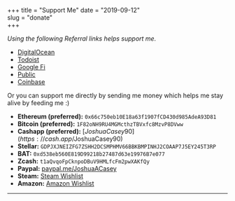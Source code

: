 +++
title = "Support Me"
date = "2019-09-12"  
slug = "donate"  
+++

_Using the following Referral links helps support me._  

- [DigitalOcean](https://m.do.co/c/1148933d9638)  
- [Todoist](https://todoist.com/r/joshua_mvcbsg)  
- [Google Fi](https://g.co/fi/r/74K431)  
- [Public](https://share.public.com/joshuaacasey)  
- [Coinbase](https://www.coinbase.com/join/casey_ts)  

Or you can support me directly by sending me money which helps me stay alive by feeding me :)  

- **Ethereum (preferred):** `0x66c750eb10E18a63f1907fCD430d985AdeA93D81`  
- **Bitcoin (preferred):** `1F82oNH9RU4MGMcthzTBVxfc8MzvP8DVww`  
- **Cashapp (preferred):** [$JoshuaCasey90](https://cash.app/$JoshuaCasey90)  
- **Stellar:** `GDPJXJNEIZFG7ZSHH2DCSMPHMV66BBKBMPINHJ2COAAP7J5EY245T3RP`  
- **BAT:** `0xd538eb560E819D99218b27487d63e19976B7e077`  
- **Zcash:** `t1aQvqoFpCknpoDBuV9HMLfcFm2pwXAKfQy`  
- **Paypal:** [paypal.me/JoshuaACasey](https://paypal.me/JoshuaACasey)  
- **Steam:** [Steam Wishlist](https://store.steampowered.com/wishlist/id/JoshuaACasey)  
- **Amazon:** [Amazon Wishlist](https://www.amazon.com/hz/wishlist/ls/3T6HSYB01WR7W)  


---
<script src="https://assets.digitalclimatestrike.net/widget.js" async></script>
<script src="https://redalert.battleforthenet.com/widget.js" async></script>
<a rel="me" href="https://switter.at/@joshuaacasey"></a>

<!-- Cloudflare Web Analytics --><script defer src='https://static.cloudflareinsights.com/beacon.min.js' data-cf-beacon='{"token": "933591247b8246ce92885b3aabedbb47"}'></script><!-- End Cloudflare Web Analytics -->
<!-- Site Tag 342b03dcf54743b089231ac995785b37 -->